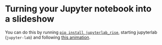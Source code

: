 # Turning your Jupyter notebook into a slideshow

You can do this by running [`pip install jupyterlab_rise`](https://github.com/jupyterlab-contrib/rise), starting jupyterlab (`jupyter-lab`) and following [this animation](https://user-images.githubusercontent.com/8435071/142733720-ee5ae7cb-0340-40c9-9067-c7a2d53748ac.gif).
